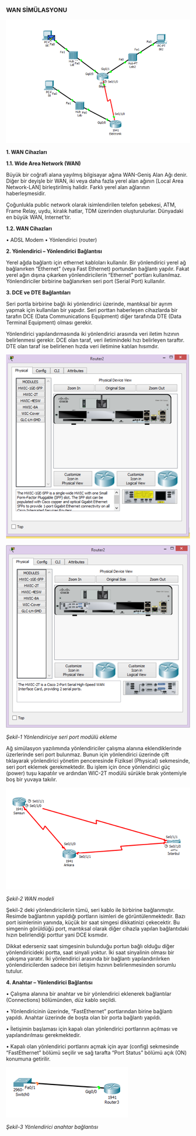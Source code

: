 ### WAN SİMÜLASYONU

![image3.1](/images/level_3/3_24.png)

**1. WAN Cihazları**

**1.1. Wide Area Network (WAN)**

Büyük bir coğrafi alana yayılmış bilgisayar ağına WAN-Geniş Alan Ağı denir. Diğer bir deyişle bir WAN, iki veya daha fazla yerel alan ağının [Local Area Network-LAN] birleştirilmiş halidir. Farklı yerel alan ağlarının haberleşmesidir. 

Çoğunlukla public network olarak isimlendirilen telefon şebekesi, ATM, Frame Relay, uydu, kiralık hatlar, TDM üzerinden oluşturulurlar. Dünyadaki en büyük WAN, Internet'tir.

**1.2. WAN Cihazları**

•	ADSL Modem
•	Yönlendirici (router)

**2. Yönlendirici – Yönlendirici Bağlantısı**

Yerel ağda bağlantı için ethernet kabloları kullanılır. Bir yönlendirici yerel ağ bağlanırken “Ethernet” (veya Fast Ethernet) portundan bağlantı yapılır. Fakat yerel ağın dışına çıkarken yönlendiricilerin “Ethernet” portları kullanılmaz. Yönlendiriciler birbirine bağlanırken seri port (Serial Port) kullanılır. 

**3. DCE ve DTE Bağlantıları**

Seri portla birbirine bağlı iki yönlendirici üzerinde, mantıksal bir ayrım yapmak için kullanılan bir yapıdır. Seri porttan haberleşen cihazlarda bir tarafın DCE (Data Communications Equipment) diğer tarafında DTE (Data Terminal Equipment) olması gerekir. 

Yönlendirici yapılandırmasında iki yönlendirici arasında veri iletim hızının belirlenmesi gerekir. DCE olan taraf, veri iletimindeki hızı belirleyen taraftır. DTE olan taraf ise belirlenen hızda veri iletimine katılan hısımdır.

![image3.2](/images/level_3/3_1.png)

![image3.3](/images/level_3/3_2.png)

_Şekil-1 Yönlendiriciye seri port modülü ekleme_

Ağ simülasyon yazılımında yönlendiriciler çalışma alanına eklendiklerinde üzerlerinde seri port bulunmaz. Bunun için yönlendirici üzerinde çift tıklayarak yönlendirici yönetim penceresinde Fiziksel (Physical) sekmesinde, seri port eklemek gerekmektedir. Bu işlem için önce yönlendirici güç (power) tuşu kapatılır ve ardından WIC-2T modülü sürükle bırak yöntemiyle boş bir yuvaya takılır.

![image3.4](/images/level_3/3_3.png)

_Şekil-2 WAN modeli_

Şekil-2 deki yönlendiricilerin tümü, seri kablo ile birbirine bağlanmıştır. Resimde bağlantının yapıldığı portların isimleri de görüntülenmektedir. Bazı port isimlerinin yanında, küçük bir saat simgesi dikkatinizi çekecektir. Bu simgenin görüldüğü port, mantıksal olarak diğer cihazla yapılan bağlantıdaki hızın belirlendiği porttur yani DCE kısmıdır.

Dikkat ederseniz saat simgesinin bulunduğu portun bağlı olduğu diğer yönlendiricideki portta, saat sinyali yoktur. İki saat sinyalinin olması bir çakışma yaratır. İki yönlendirici arasında bir bağlantı yapılandırılırken yönlendiricilerden sadece biri iletişim hızının belirlenmesinden sorumlu tutulur.

**4.	Anahtar – Yönlendirici Bağlantısı**

•	Çalışma alanına bir anahtar ve bir yönlendirici eklenerek bağlantılar (Connections) bölümünden, düz kablo seçildi.

•	Yönlendiricinin üzerinde, “FastEthernet” portlarından birine bağlantı yapıldı. Anahtar üzerinde de boşta olan bir porta bağlantı yapıldı.

•	İletişimin başlaması için kapalı olan yönlendirici portlarının açılması ve yapılandırılması gerekmektedir.

•	Kapalı olan yönlendirici portlarını açmak için ayar (config) sekmesinde “FastEthernet” bölümü seçilir ve sağ tarafta “Port Status” bölümü açık (ON) konumuna getirilir.

![image3.5](/images/level_3/3_4.png)

_Şekil-3 Yönlendirici anahtar bağlantısı_
